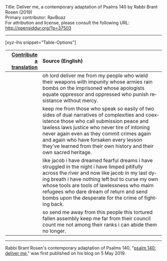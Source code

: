<html>
<head></head>
<body>
Title: Deliver me, a contemporary adaptation of Psalms 140 by Rabbi Brant Rosen (2019)<br />
Primary contributor: RavBoaz<br />
For attribution and license, please consult the following URL: <a href="http://opensiddur.org/?p=37503">http://opensiddur.org/?p=37503</a>
<p />
<hr />

[xyz-ihs snippet="Table-Options"]<table style="margin-left: auto; margin-right: auto;" class="draggable">
<thead><tr><th id="x" style="text-align: right;"><a href="/contribute/upload">Contribute a translation</a></th><th style="text-align: left;">Source (English)</th></tr></thead>
<tbody>
<tr><td style="vertical-align:top;">
<div class="liturgy" lang="he">

</span></div></td>
 
<td style="vertical-align:top;">
<div class="english" lang="en">
oh lord deliver me from my people
who wield their weapons with impunity
whose armies rain bombs on the imprisoned
whose apologists equate oppressor and oppressed
who punish resistance without mercy.
</div></td></tr>


<tr><td style="vertical-align:top;">
<div class="liturgy" lang="he">

</span></div></td>

<td style="vertical-align:top;">
<div class="english" lang="en">
keep me from those who speak so easily of two sides
of dual narratives of complexities and coexistence
those who call submission peace and lawless laws justice
who never tire of intoning never again
even as they commit crimes again and again
who have forsaken every lesson they’ve learned
from their own history and their
own sacred heritage.
</div></td></tr>


<tr><td style="vertical-align:top;">
<div class="liturgy" lang="he">

</span></div></td>

<td style="vertical-align:top;">
<div class="english" lang="en">
like jacob i have dreamed fearful dreams
i have struggled in the night
i have limped pitifully across the river
and now like jacob in my last dying breath
i have nothing left but to curse my own
whose tools are tools of lawlessness
who maim refugees who dare dream of return
and send bombs upon the desperate
for the crime of fighting back.
</div></td></tr>


<tr><td style="vertical-align:top;">
<div class="liturgy" lang="he">

</span></div></td>

<td style="vertical-align:top;">
<div class="english" lang="en">
so send me away from this people
this tortured fallen assembly
keep me far from their council
count me not among their ranks
i can abide them no longer.
</div></td></tr>
</tbody></table>

<hr />

Rabbi Brant Rosen's contemporary adaptation of Psalms 140, "<a href="https://rabbibrant.com/2019/05/05/psalm-140-deliver-me/">psalm 140: deliver me</a>," was first published on his blog on 5 May 2019.

&nbsp;

</body>
</html>